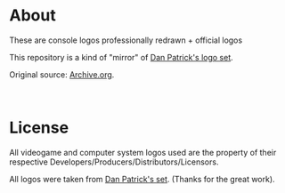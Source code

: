 # About

These are console logos professionally redrawn + official logos

This repository is a kind of "mirror" of [Dan Patrick's logo set](https://archive.org/details/console-logos-professionally-redrawn-plus-official-versions). 

Original source: [Archive.org](https://archive.org/details/console-logos-professionally-redrawn-plus-official-versions).

<br>

# License

All videogame and computer system logos used are the property of their respective Developers/Producers/Distributors/Licensors.

All logos were taken from [Dan Patrick's set](https://archive.org/details/console-logos-professionally-redrawn-plus-official-versions). (Thanks for the great work).
